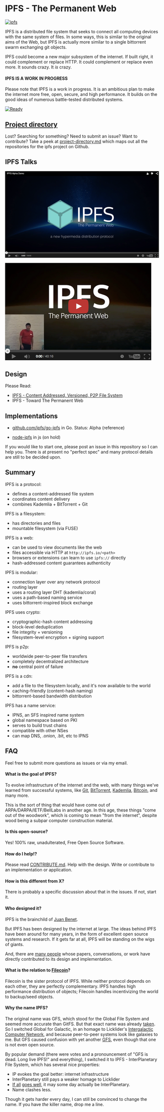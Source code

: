 # IPFS - The Permanent Web

[![ipfs](http://img.shields.io/irc/%23ipfs.png)](https://webchat.freenode.net/?channels=ipfs)

IPFS is a distributed file system that seeks to connect all computing devices with the same system of files. In some ways, this is similar to the original aims of the Web, but IPFS is actually more similar to a single bittorrent swarm exchanging git objects.

IPFS could become a new major subsystem of the internet. If built right, it could complement or replace HTTP. It could complement or replace even more. It sounds crazy. It _is_ crazy.

#### IPFS IS A WORK IN PROGRESS

Please note that IPFS is a work in progress. It is an ambitious plan to make the internet more free, open, secure, and high performance. It builds on the good ideas of numerous battle-tested distributed systems.

[![Ready](https://badge.waffle.io/ipfs/ipfs.png?label=ready&title=Backlog)](https://waffle.io/ipfs/ipfs)

## [Project directory](project-directory.md)
Lost? Searching for something? Need to submit an issue? Want to contribute? Take a peek at [project-directory.md](project-directory.md) which maps out all the repositories for the ipfs project on Github.


## IPFS Talks

[![Alpha Demo](img/ipfs-alpha-video.png)](https://www.youtube.com/watch?v=8CMxDNuuAiQ)

[![IPFS Talk](img/ipfs-talk.png)](https://www.youtube.com/watch?v=Fa4pckodM9g)


## Design

Please Read:

- [IPFS - Content Addressed, Versioned, P2P File System](https://github.com/ipfs/ipfs/blob/master/papers/ipfs-cap2pfs/ipfs-p2p-file-system.pdf?raw=true)
- IPFS - Toward The Permanent Web

## Implementations

- [github.com/ipfs/go-ipfs](https://github.com/ipfs/go-ipfs) in Go. Status: Alpha (reference)

- [node-ipfs](http://github.com/jbenet/node-ipfs) in js (on hold)

If you would like to start one, please post an issue in this repository so I can help you. There is at present no "perfect spec" and many protocol details are still to be decided upon.

## Summary

IPFS is a protocol:
- defines a content-addressed file system
- coordinates content delivery
- combines Kademlia + BitTorrent + Git

IPFS is a filesystem:
- has directories and files
- mountable filesystem (via FUSE)

IPFS is a web:
- can be used to view documents like the web
- files accessible via HTTP at `http://ipfs.io/<path>`
- browsers or extensions can learn to use `ipfs://` directly
- hash-addressed content guarantees authenticity

IPFS is modular:
- connection layer over any network protocol
- routing layer
- uses a routing layer DHT (kademlia/coral)
- uses a path-based naming service
- uses bittorrent-inspired block exchange

IPFS uses crypto:
- cryptographic-hash content addressing
- block-level deduplication
- file integrity + versioning
- filesystem-level encryption + signing support

IPFS is p2p:
- worldwide peer-to-peer file transfers
- completely decentralized architecture
- **no** central point of failure

IPFS is a cdn:
- add a file to the filesystem locally, and it's now available to the world
- caching-friendly (content-hash naming)
- bittorrent-based bandwidth distribution

IPFS has a name service:
- IPNS, an SFS inspired name system
- global namespace based on PKI
- serves to build trust chains
- compatible with other NSes
- can map DNS, .onion, .bit, etc to IPNS


## FAQ

Feel free to submit more questions as issues or via my email.

#### What is the goal of IPFS?

To evolve infrastructure of the internet and the web, with many things we've learned from successful systems, like [Git](http://git-scm.com/), [BitTorrent](http://bittorrent.org/), [Kademlia](http://en.wikipedia.org/wiki/Kademlia), [Bitcoin](http://bitcoin.org), and many more.

This is the sort of thing that would have come out of ARPA/DARPA/IETF/BellLabs in another age. In this age, these things "come out of the woodwork", which is coming to mean "from the internet", despite wood being a subpar computer construction material.


#### Is this open-source?

Yes! 100% raw, unadulterated, Free Open Source Software.


#### How do I help!?

Please read [CONTRIBUTE.md](CONTRIBUTE.md). Help with the design. Write or contribute to an implementation or application.


#### How is this different from X?

There is probably a specific discussion about that in the issues. If not, start it.


#### Who designed it?

IPFS is the brainchild of [Juan Benet](http://juan.benet.ai).

But IPFS has been designed by the internet at large. The ideas behind IPFS have been around for many years, in the form of excellent open source systems and research. If it gets far at all, IPFS will be standing on the wigs of giants.

And, there are [many people](contributors.md) whose papers, conversations, or work have directly contributed to its design and implementation.

#### What is the relation to [Filecoin](http://filecoin.io)?

Filecoin is the sister protocol of IPFS. While neither protocol depends on each other, they are perfectly complementary. IPFS handles high performance distribution of objects; Filecoin handles incentivizing the world to backup/seed objects.

#### Why the name IPFS?

The original name was GFS, which stood for the Global File System and seemed more accurate than GitFS. But that exact name was already [taken](http://en.wikipedia.org/wiki/GFS2). So I switched Global for Galactic, in an homage to Licklider's [Intergalactic Computer Network](http://en.wikipedia.org/wiki/Intergalactic_Computer_Network), and because peer-to-peer systems look like galaxies to me. But GFS caused confusion with yet another [GFS](http://en.wikipedia.org/wiki/Google_File_System), even though that one is not even open source.

By popular demand (there were votes and a pronouncement of "GFS is dead. Long live IPFS!" and everything), I switched it to IPFS - InterPlanetary File System, which has several nice properties:

- IP evokes the goal better: internet infrastructure
- InterPlanetary still pays a weaker homage to Licklider
- [If all](http://github.com/ipfs/ipfs/issues) [goes well](http://spacex.com), it may some day actually be InterPlanetary.
- Name clashes less.

Though it gets harder every day, I can still be convinced to change the name.
If you have _the_ killer name, drop me a line.
